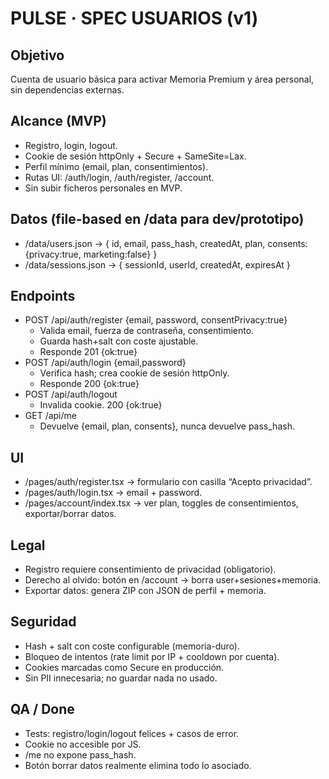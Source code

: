 # PULSE · SPEC USUARIOS (v1)

## Objetivo
Cuenta de usuario básica para activar Memoria Premium y área personal, sin dependencias externas.

## Alcance (MVP)
- Registro, login, logout.
- Cookie de sesión httpOnly + Secure + SameSite=Lax.
- Perfil mínimo (email, plan, consentimientos).
- Rutas UI: /auth/login, /auth/register, /account.
- Sin subir ficheros personales en MVP.

## Datos (file-based en /data para dev/prototipo)
- /data/users.json  → { id, email, pass_hash, createdAt, plan, consents: {privacy:true, marketing:false} }
- /data/sessions.json → { sessionId, userId, createdAt, expiresAt }

## Endpoints
- POST /api/auth/register {email, password, consentPrivacy:true}
  - Valida email, fuerza de contraseña, consentimiento.
  - Guarda hash+salt con coste ajustable.
  - Responde 201 {ok:true}
- POST /api/auth/login {email,password}
  - Verifica hash; crea cookie de sesión httpOnly.
  - Responde 200 {ok:true}
- POST /api/auth/logout
  - Invalida cookie. 200 {ok:true}
- GET /api/me
  - Devuelve {email, plan, consents}, nunca devuelve pass_hash.

## UI
- /pages/auth/register.tsx  → formulario con casilla “Acepto privacidad”.
- /pages/auth/login.tsx     → email + password.
- /pages/account/index.tsx  → ver plan, toggles de consentimientos, exportar/borrar datos.

## Legal
- Registro requiere consentimiento de privacidad (obligatorio).
- Derecho al olvido: botón en /account → borra user+sesiones+memoria.
- Exportar datos: genera ZIP con JSON de perfil + memoria.

## Seguridad
- Hash + salt con coste configurable (memoria-duro).
- Bloqueo de intentos (rate limit por IP + cooldown por cuenta).
- Cookies marcadas como Secure en producción.
- Sin PII innecesaria; no guardar nada no usado.

## QA / Done
- Tests: registro/login/logout felices + casos de error.
- Cookie no accesible por JS.
- /me no expone pass_hash.
- Botón borrar datos realmente elimina todo lo asociado.
